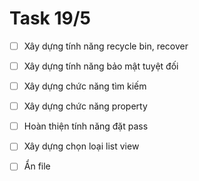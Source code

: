 # Task 19/5
- [ ] Xây dựng tính năng recycle bin, recover
- [ ] Xây dựng tính năng bảo mật tuyệt đối
- [ ] Xây dựng chức năng tìm kiếm
- [ ] Xây dựng chức năng property
- [ ] Hoàn thiện tính năng đặt pass
- [ ] Xây dựng chọn loại list view
- [ ] Ẩn file


